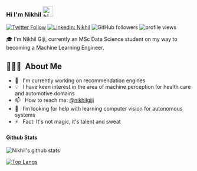 ### Hi I'm Nikhil <img src="https://user-images.githubusercontent.com/1303154/88677602-1635ba80-d120-11ea-84d8-d263ba5fc3c0.gif" width="28px" alt="hi">

[![Twitter Follow](https://img.shields.io/twitter/follow/NikhilGiji?label=Follow)](https://twitter.com/intent/follow?screen_name=NikhilGiji)
[![Linkedin: Nikhil](https://img.shields.io/badge/-Nikhil-blue?style=flat-square&logo=Linkedin&logoColor=white&link=https://www.linkedin.com/in/nikhilfrancisgiji/)](https://www.linkedin.com/in/nikhilfrancisgiji/)
![GitHub followers](https://img.shields.io/github/followers/nikhilgiji?label=Follow&style=social)
<img alt = "profile views" src="https://komarev.com/ghpvc/?username=nikhilgiji&color=brightgreen">  

🎓 I'm Nikhil Giji, currently an MSc Data Science student on my way to becoming a Machine Learning Engineer.

## 👨🏻‍💻 &nbsp;About Me

- 🔭 &nbsp; I'm currently working on recommendation engines
- :bulb: &nbsp; I have keen interest in the area of machine perception for health care and automotive domains
- 📫 &nbsp; How to reach me: [@nikhilgiji](https://twitter.com/NikhilGiji)
- 🤔 &nbsp; I’m looking for help with learning computer vision for autonomous systems
- ⚡ &nbsp; Fact: It's not magic, it's talent and sweat

#### Github Stats

![Nikhil's github stats](https://github-readme-stats.vercel.app/api?username=nikhilgiji&count_private=true&theme=tokyonight&hide=contribs,prs) 

[![Top Langs](https://github-readme-stats.vercel.app/api/top-langs/?username=nikhilgiji&layout=compact)](https://github.com/nikhilgiji/github-readme-stats)

